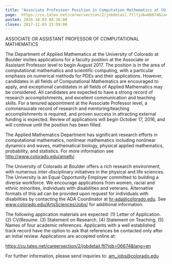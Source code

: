 ```yaml
---
title: "Associate Professoer Position in Computation Mathematics at CU Boulder"
page:  https://cu.taleo.net/careersection/2/jobdetail.ftl?job=06674&lang=en
posted: 2016-10-03 04:26:00
closes: 2017-12-03 23:59:00
---
```



ASSOCIATE OR ASSISTANT PROFESSOR OF COMPUTATIONAL MATHEMATICS

The Department of Applied Mathematics at the University of Colorado at Boulder invites applications for a faculty position at the Associate or Assistant Professor level to begin August 2017. The position is in the area of computational mathematics and scientific computing, with a particular emphasis on numerical methods for PDEs and their applications. However, candidates in all fields of Computational Mathematics are encouraged to apply, and exceptional candidates in all fields of Applied Mathematics may be considered. All candidates are expected to have a strong record of research accomplishments, and excellent communication and teaching skills. For a tenured appointment at the Associate Professor level, a commensurate record of research and mentoring/teaching accomplishments is required, and proven success in attracting external funding is expected. Review of applications will begin October 17, 2016, and will continue until the position has been filled.

The Applied Mathematics Department has significant research efforts in computational mathematics, nonlinear mathematics including nonlinear dynamics and waves, mathematical biology, physical applied mathematics, probability, and statistics. For more information see <http://www.colorado.edu/amath/>.

The University of Colorado at Boulder offers a rich research environment, with numerous inter-disciplinary initiatives in the physical and life sciences. The University is an Equal Opportunity Employer committed to building a diverse workforce. We encourage applications from women, racial and ethnic minorities, individuals with disabilities and veterans. Alternative formats of this ad can be provided upon request for individuals with disabilities by contacting the ADA Coordinator at hr-ada@colorado.edu. See www.colorado.edu/ArtsSciences/Jobs/ for additional information.

The following application materials are expected: (1) Letter of Application. (2) CV/Resume. (3) Statement on Research. (4) Statement on Teaching. (5) Names of four academic references. Applicants with a well established track record have the option to ask that references be contacted only after an initial review. Applications are accepted online at:

<https://cu.taleo.net/careersection/2/jobdetail.ftl?job=06674&lang=en>

For further information, please send inquiries to: am_jobs@colorado.edu

